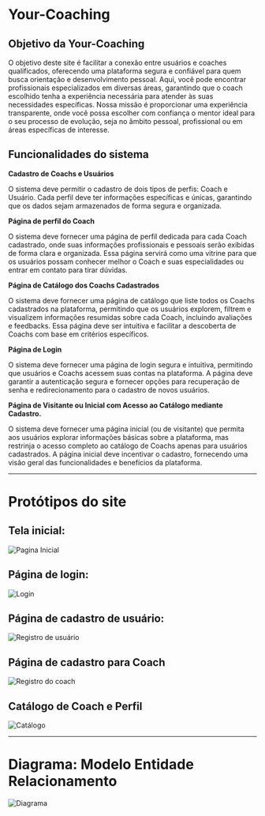 # Your-Coaching

**<h2>Objetivo da Your-Coaching</h2>**

O objetivo deste site é facilitar a conexão entre usuários e coaches qualificados, oferecendo uma plataforma segura e confiável para quem busca orientação e desenvolvimento pessoal. Aqui, você pode encontrar profissionais especializados em diversas áreas, garantindo que o coach escolhido tenha a experiência necessária para atender às suas necessidades específicas. Nossa missão é proporcionar uma experiência transparente, onde você possa escolher com confiança o mentor ideal para o seu processo de evolução, seja no âmbito pessoal, profissional ou em áreas específicas de interesse.


**<h2>Funcionalidades do sistema</h2>**

**Cadastro de Coachs e Usuários** 

O sistema deve permitir o cadastro de dois tipos de perfis: Coach e Usuário. Cada perfil deve ter informações específicas e únicas, garantindo que os dados sejam armazenados de forma segura e organizada.

**Página de perfil do Coach**

O sistema deve fornecer uma página de perfil dedicada para cada Coach cadastrado, onde suas informações profissionais e pessoais serão exibidas de forma clara e organizada. Essa página servirá como uma vitrine para que os usuários possam conhecer melhor o Coach e suas especialidades ou entrar em contato para tirar dúvidas.

**Página de Catálogo dos Coachs Cadastrados**

O sistema deve fornecer uma página de catálogo que liste todos os Coachs cadastrados na plataforma, permitindo que os usuários explorem, filtrem e visualizem informações resumidas sobre cada Coach, incluindo avaliações e feedbacks. Essa página deve ser intuitiva e facilitar a descoberta de Coachs com base em critérios específicos.

**Página de Login**

O sistema deve fornecer uma página de login segura e intuitiva, permitindo que usuários e Coachs acessem suas contas na plataforma. A página deve garantir a autenticação segura e fornecer opções para recuperação de senha e redirecionamento para o cadastro de novos usuários.

**Página de Visitante ou Inicial com Acesso ao Catálogo mediante Cadastro.**

O sistema deve fornecer uma página inicial (ou de visitante) que permita aos usuários explorar informações básicas sobre a plataforma, mas restrinja o acesso completo ao catálogo de Coachs apenas para usuários cadastrados. A página inicial deve incentivar o cadastro, fornecendo uma visão geral das funcionalidades e benefícios da plataforma.

---

<h1>Protótipos do site</h1>

<h2>Tela inicial:</h2>

![Pagina Inicial](https://github.com/user-attachments/assets/cc3784cc-0fff-4b6a-a583-5c08b17f765b)

<h2>Página de login:</h2>

![Login](https://github.com/user-attachments/assets/b9d86231-9fd7-4115-ad51-ef6b34af79a0)

<h2>Página de cadastro de usuário:</h2>

![Registro de usuário](https://github.com/user-attachments/assets/94f8bdc5-ec1e-4e1f-a183-6acebe7ca881)

<h2>Página de cadastro para Coach</h2>

![Registro do coach](https://github.com/user-attachments/assets/aa916e8c-6862-4618-8d3b-7358c0c7c8e9)

<h2>Catálogo de Coach e Perfil</h2>

![Catálogo](https://github.com/user-attachments/assets/9e447105-6e38-4850-b995-e795b62b0636)

---

<h1>Diagrama: Modelo Entidade Relacionamento</h1>

![Diagrama](https://github.com/user-attachments/assets/b0e437fb-496d-4fac-b254-b211702d4557)





